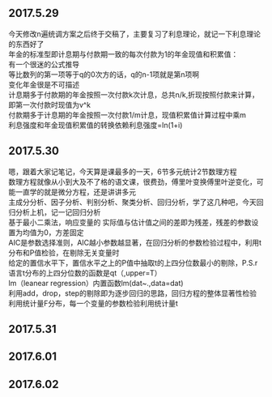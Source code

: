 ## 2017.5.29<br/>
今天修改n遍统调方案之后终于交稿了，主要复习了利息理论，就记一下利息理论的东西好了<br/>
年金的标准型即计息期与付款期一致的每次付款为1的年金现值和积累值：<br/>
有一个很迷的公式推导<br/>
等比数列的第一项等于q的0次方的话，q的n-1项就是第n项啊<br/>
变化年金很是不可描述<br/>
计息期多于付款期的年金按照一次付款k次计息，总共n/k,折现按照付款来计算，即第一次付款时现值为v^k<br/>
付款期多于计息期的年金按照一次付款1/m计息，现值积累值计算过程中乘m<br/> 
利息强度和年金现值积累值的转换依赖利息强度=In(1+i)
## 2017.5.30
嗯，跟着大家记笔记，今天算是课最多的一天，6节多元统计2节数理方程<br/>
数理方程就像从小到大及不了格的语文课，很费劲，傅里叶变换傅里叶逆变化，可能一直学的就是微分方程，还是讲讲多元<br/>
主成分分析、因子分析、判别分析、聚类分析、回归分析，学了这几种吧，今天回归分析上机，记一记回归分析<br/>
基于最小二乘法，响应变量的 实际值与估计值之间的差即为残差，残差的参数设置为均值为0，方差固定<br/>
AIC是参数选择准则，AIC越小参数越显著，在回归分析的参数检验过程中，利用t分布和P值检验，在剔除无关变量时<br/>
给定的置信水平下，置信水平之上的P值中抽取t的上四分位数最小的剔除，P.S.r语言t分布的上四分位数的函数是qt（,upper=T）<br/>
lm（leanear regression）内置函数lm(dat~.,data=dat)<br/>
利用add，drop，step的剔除即为逐步回归的思路，回归方程的整体显著性检验利用统计量F分布，每一个变量的参数检验利用统计量t 
## 2017.5.31
## 2017.6.01
## 2017.6.02
